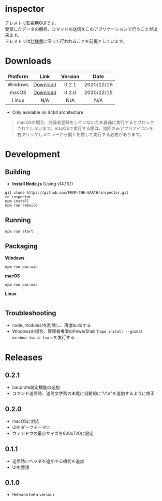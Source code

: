 # inspector
  テレメトリ監視用GUIです。<br>
  受信したデータの解析、コマンドの送信をこのアプリケーションで行うことが出来ます。<br>
  テレメトリは[仕様書](https://github.com/FROM-THE-EARTH/document/blob/main/%E3%83%86%E3%83%AC%E3%83%A1%E3%83%88%E3%83%AA%E3%82%B7%E3%82%B9%E3%83%86%E3%83%A0%E4%BB%95%E6%A7%98%E6%9B%B8.pdf)に沿って行われることを前提としています。

# Downloads
  |Platform|Link|Version|Date|
  |:------:|:--:|:-----:|:--:|
  |Windows|[Download](https://github.com/FROM-THE-EARTH/inspector/raw/main/release/inspector-installer-win.exe)|0.2.1|2020/12/19|
  | macOS |[Download](https://github.com/FROM-THE-EARTH/inspector/raw/main/release/inspector-installer-mac.dmg)|0.2.0|2020/12/15|
  | Linux |N/A|N/A|N/A|

  - Only available on 64bit architecture

  >macOSの場合、開発者登録をしていないため普通に実行するとブロックされてしまいます。macOSで実行する際は、初回のみアプリアイコンを右クリックしメニューから開くを押して実行する必要があります。

# Development
## Building
  - **Install Node.js** (Using v14.15.1)
  ```
  git clone https://github.com/FROM-THE-EARTH/inspector.git
  cd inspector
  npm install
  npm run rebuild
  ```

## Running
  ```
  npm run start
  ```

## Packaging
  **Windows**
  ```
  npm run pac:win
  ```
  **macOS**
  ```
  npm run pac:mac
  ```
  **Linux**
  ```
  ```

## Troubleshooting
  - node_modules/を削除し、再度buildする
  - Windowsの場合、管理者権限のPowerShellで```npm install --global windows-build-tools```を実行する

# Releases
## 0.2.1
  - baudrate設定機能の追加
  - コマンド送信時、送信文字列の末尾に自動的に"\r\n"を追加するように修正

## 0.2.0
  - macOSに対応
  - UIをダークテーマに
  - ウィンドウの最小サイズを800x720に設定

## 0.1.1
  - 送信時にヘッダを追加する機能を追加
  - UIを整理

## 0.1.0
  - Release beta version